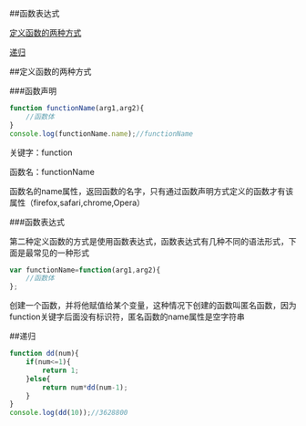 ##函数表达式

[定义函数的两种方式](#a1)

[递归](#a2)

<a name="a1"></a>

##定义函数的两种方式

###函数声明

```javascript
function functionName(arg1,arg2){
	//函数体
}
console.log(functionName.name);//functionName
```

关键字：function

函数名：functionName

函数名的name属性，返回函数的名字，只有通过函数声明方式定义的函数才有该属性（firefox,safari,chrome,Opera）

###函数表达式

第二种定义函数的方式是使用函数表达式，函数表达式有几种不同的语法形式，下面是最常见的一种形式

```javascript
var functionName=function(arg1,arg2){
	//函数体
};
```

创建一个函数，并将他赋值给某个变量，这种情况下创建的函数叫匿名函数，因为function关键字后面没有标识符，匿名函数的name属性是空字符串

<a name="a2"></a>

##递归

```javascript
function dd(num){
	if(num<=1){
		return 1;
	}else{
		return num*dd(num-1);
	}
}
console.log(dd(10));//3628800
```


